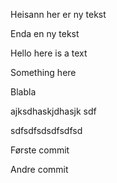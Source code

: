 Heisann her er ny tekst

Enda en ny tekst

Hello here is a text

Something here

Blabla

ajksdhaskjdhasjk
sdf

sdfsdfsdsdfsdfsd

Første commit

Andre commit
